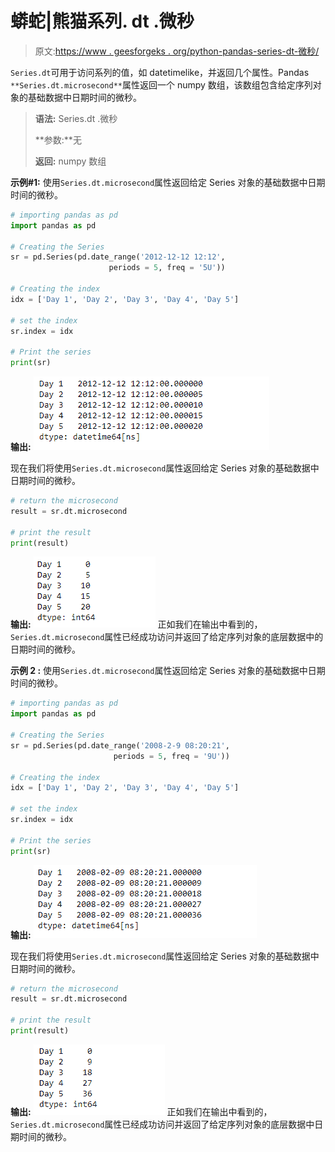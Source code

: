# 蟒蛇|熊猫系列. dt .微秒

> 原文:[https://www . geesforgeks . org/python-pandas-series-dt-微秒/](https://www.geeksforgeeks.org/python-pandas-series-dt-microsecond/)

`Series.dt`可用于访问系列的值，如 datetimelike，并返回几个属性。Pandas `**Series.dt.microsecond**`属性返回一个 numpy 数组，该数组包含给定序列对象的基础数据中日期时间的微秒。

> **语法:** Series.dt .微秒
> 
> **参数:**无
> 
> **返回:** numpy 数组

**示例#1:** 使用`Series.dt.microsecond`属性返回给定 Series 对象的基础数据中日期时间的微秒。

```py
# importing pandas as pd
import pandas as pd

# Creating the Series
sr = pd.Series(pd.date_range('2012-12-12 12:12',
                      periods = 5, freq = '5U'))

# Creating the index
idx = ['Day 1', 'Day 2', 'Day 3', 'Day 4', 'Day 5']

# set the index
sr.index = idx

# Print the series
print(sr)
```

**输出:**
![](img/7495d0100fdd581fbf62bbb9ff1827b7.png)

现在我们将使用`Series.dt.microsecond`属性返回给定 Series 对象的基础数据中日期时间的微秒。

```py
# return the microsecond
result = sr.dt.microsecond

# print the result
print(result)
```

**输出:**
![](img/0d221eebe78e3553558c8f844c3e4972.png)
正如我们在输出中看到的，`Series.dt.microsecond`属性已经成功访问并返回了给定序列对象的底层数据中的日期时间的微秒。

**示例 2 :** 使用`Series.dt.microsecond`属性返回给定 Series 对象的基础数据中日期时间的微秒。

```py
# importing pandas as pd
import pandas as pd

# Creating the Series
sr = pd.Series(pd.date_range('2008-2-9 08:20:21',
                       periods = 5, freq = '9U'))

# Creating the index
idx = ['Day 1', 'Day 2', 'Day 3', 'Day 4', 'Day 5']

# set the index
sr.index = idx

# Print the series
print(sr)
```

**输出:**
![](img/7b005a7f403718b59ec40f764505c396.png)

现在我们将使用`Series.dt.microsecond`属性返回给定 Series 对象的基础数据中日期时间的微秒。

```py
# return the microsecond
result = sr.dt.microsecond

# print the result
print(result)
```

**输出:**
![](img/dc50caa51eedd6582dc592e488bcd6f4.png)
正如我们在输出中看到的，`Series.dt.microsecond`属性已经成功访问并返回了给定序列对象的底层数据中日期时间的微秒。